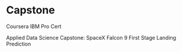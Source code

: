 # Capstone
Coursera IBM Pro Cert

Applied Data Science Capstone:
SpaceX Falcon 9 First Stage Landing Prediction

